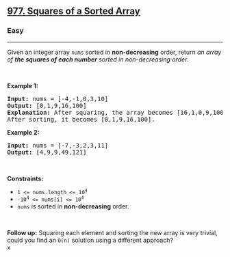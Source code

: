 <h2>
  <a href="https://leetcode.com/problems/squares-of-a-sorted-array/description/">977. Squares of a Sorted Array</a>
</h2>
<h3>Easy</h3>
<hr />
<div>
  <p>
    Given an integer array <code>nums</code> sorted in
    <strong>non-decreasing</strong> order, return
    <em
      >an array of <strong>the squares of each number</strong> sorted in
      non-decreasing order</em
    >.
  </p>

  <p>&nbsp;</p>
  <p><strong class="example">Example 1:</strong></p>

  <pre><strong>Input:</strong> nums = [-4,-1,0,3,10]
<strong>Output:</strong> [0,1,9,16,100]
<strong>Explanation:</strong> After squaring, the array becomes [16,1,0,9,100].
After sorting, it becomes [0,1,9,16,100].
</pre>

  <p><strong class="example">Example 2:</strong></p>

  <pre><strong>Input:</strong> nums = [-7,-3,2,3,11]
<strong>Output:</strong> [4,9,9,49,121]
</pre>

  <p>&nbsp;</p>
  <p><strong>Constraints:</strong></p>

  <ul>
    <li>
      <code><span>1 &lt;= nums.length &lt;= </span>10<sup>4</sup></code>
    </li>
    <li>
      <code>-10<sup>4</sup> &lt;= nums[i] &lt;= 10<sup>4</sup></code>
    </li>
    <li>
      <code>nums</code> is sorted in <strong>non-decreasing</strong> order.
    </li>
  </ul>

  <p>&nbsp;</p>
  <strong>Follow up:</strong> Squaring each element and sorting the new array is
  very trivial, could you find an <code>O(n)</code> solution using a different
  approach?
</div>
x
